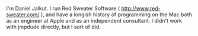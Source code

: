  

I'm Daniel Jalkut. I run Red Sweater Software ( http://www.red-sweater.com/ ), and have a longish history of programming on the Mac both as an engineer at Apple and as an independent consultant. I didn't work with jmpdude directly, but I sort of did.
